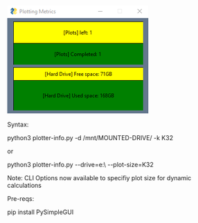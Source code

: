 ![image info](./plotting-metrics.png)

Syntax:

python3 plotter-info.py -d /mnt/MOUNTED-DRIVE/ -k K32

or

python3 plotter-info.py --drive=e:\ --plot-size=K32

Note: CLI Options now available to specifiy plot size for dynamic calculations

Pre-reqs:

pip install PySimpleGUI

